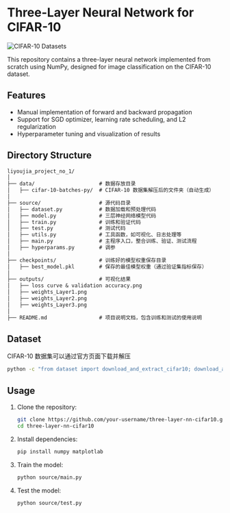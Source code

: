 # Three-Layer Neural Network for CIFAR-10
![CIFAR-10 Datasets](https://github.com/user-attachments/assets/642090c3-53af-449d-afcf-74f5ca8db477)

This repository contains a three-layer neural network implemented from scratch using NumPy, designed for image classification on the CIFAR-10 dataset.

## Features
- Manual implementation of forward and backward propagation
- Support for SGD optimizer, learning rate scheduling, and L2 regularization
- Hyperparameter tuning and visualization of results

## Directory Structure
```markdown
liyoujia_project_no_1/
│
├── data/                     # 数据存放目录
│   ├── cifar-10-batches-py/  # CIFAR-10 数据集解压后的文件夹（自动生成）
│
├── source/                   # 源代码目录
│   ├── dataset.py            # 数据加载和预处理代码
│   ├── model.py              # 三层神经网络模型代码
│   ├── train.py              # 训练和验证代码
│   ├── test.py               # 测试代码
│   ├── utils.py              # 工具函数，如可视化、日志处理等
│   ├── main.py               # 主程序入口，整合训练、验证、测试流程
│   ├── hyperparams.py        # 调参
│
├── checkpoints/              # 训练好的模型权重保存目录
│   ├── best_model.pkl        # 保存的最佳模型权重（通过验证集指标保存）
│
├── outputs/                  # 可视化结果
│   ├── loss curve & validation accuracy.png      
│   ├── weights_Layer1.png   
│   ├── weights_Layer2.png   
│   ├── weights_Layer3.png   
│
├── README.md                 # 项目说明文档，包含训练和测试的使用说明
```

## Dataset

CIFAR-10 数据集可以通过官方页面下载并解压
   ```bash
   python -c "from dataset import download_and_extract_cifar10; download_and_extract_cifar10()"
```


## Usage
1. Clone the repository:
   ```bash
   git clone https://github.com/your-username/three-layer-nn-cifar10.git
   cd three-layer-nn-cifar10
   
2. Install dependencies:
   ```bash
   pip install numpy matplotlab

3. Train the model:
   ```bash
   python source/main.py

4. Test the model:
   ```bash
   python source/test.py


